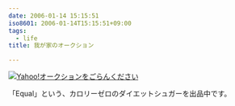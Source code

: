 ```yaml
---
date: 2006-01-14 15:15:51
iso8601: 2006-01-14T15:15:51+09:00
tags:
  - life
title: 我が家のオークション

---
```


<div class="entry-body">
  <p><a href="http://openuser.auctions.yahoo.co.jp/jp/show/auctions?userID=gasupyon&amp;u=gasupyon"><img alt="Yahoo!オークションをごらんください" src="http://image.auctions.yahoo.co.jp/banner.gif" /></a></p>

  <p>「Equal」という、カロリーゼロのダイエットシュガーを出品中です。</p>
</div>
